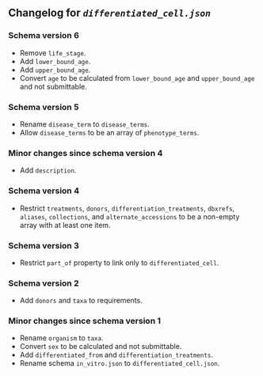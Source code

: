 ## Changelog for *`differentiated_cell.json`*

### Schema version 6
* Remove `life_stage`.
* Add `lower_bound_age`.
* Add `upper_bound_age`.
* Convert `age` to be calculated from `lower_bound_age` and `upper_bound_age` and not submittable.

### Schema version 5

* Rename `disease_term` to `disease_terms`.
* Allow `disease_terms` to be an array of `phenotype_terms`.

### Minor changes since schema version 4

* Add `description`.

### Schema version 4

* Restrict `treatments`, `donors`, `differentiation_treatments`, `dbxrefs`, `aliases`, `collections`, and `alternate_accessions` to be a non-empty array with at least one item.

### Schema version 3

* Restrict `part_of` property to link only to `differentiated_cell`.

### Schema version 2

* Add `donors` and `taxa` to requirements.

### Minor changes since schema version 1

* Rename `organism` to `taxa`.
* Convert `sex` to be calculated and not submittable.
* Add `differentiated_from` and `differentiation_treatments`.
* Rename schema `in_vitro.json` to `differentiated_cell.json`.
